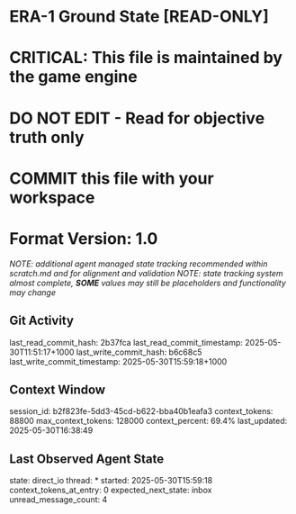 # ERA-1 Ground State [READ-ONLY]
# CRITICAL: This file is maintained by the game engine
# DO NOT EDIT - Read for objective truth only
# COMMIT this file with your workspace
# Format Version: 1.0
*NOTE: additional agent managed state tracking recommended within scratch.md and for alignment and validation*
*NOTE: state tracking system almost complete, **SOME** values may still be placeholders and functionality may change*

## Git Activity
last_read_commit_hash: 2b37fca
last_read_commit_timestamp: 2025-05-30T11:51:17+1000
last_write_commit_hash: b6c68c5
last_write_commit_timestamp: 2025-05-30T15:59:18+1000

## Context Window
session_id: b2f823fe-5dd3-45cd-b622-bba40b1eafa3
context_tokens: 88800
max_context_tokens: 128000
context_percent: 69.4%
last_updated: 2025-05-30T16:38:49

## Last Observed Agent State
state: direct_io
thread: *
started: 2025-05-30T15:59:18
context_tokens_at_entry: 0
expected_next_state: inbox
unread_message_count: 4

